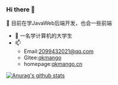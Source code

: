 ### Hi there 👋


<!--**qkmango/qkmango** is a ✨ _special_ ✨ repository because its `README.md` (this file) appears on your GitHub profile.

Here are some ideas to get you started:

- 🔭 I’m currently working on ...
- 🌱 I’m currently learning ...
- 👯 I’m looking to collaborate on ...
- 🤔 I’m looking for help with ...
- 💬 Ask me about ...
- 📫 How to reach me: ...
- 😄 Pronouns: ...
- ⚡ Fun fact: ...
-->

🌱 目前在学JavaWeb后端开发，也会一些前端
- 💬 一名学计算机的大学生
- 📫
  - Email:[2099432021@qq.com](http://mail.qq.com/cgi-bin/qm_share?t=qm_mailme&email=yvj68-P__fj6_PuKu7vkqaWn)
  - Gitee:[qkmango](https://gitee.com/qkmango)
  - homepage:[qkmango.cn](https://qkmango.gitee.io/homepage/)


[![Anurag's github stats](https://github-readme-stats.vercel.app/api?username=qkmango)](https://github.com/qkmango/github-readme-stats)
